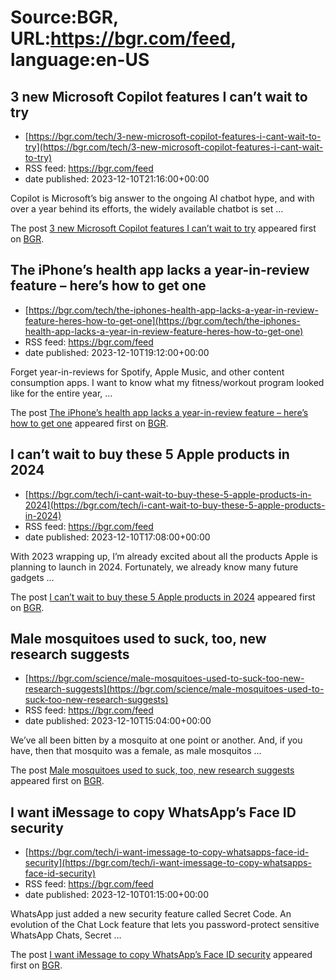 # Source:BGR, URL:https://bgr.com/feed, language:en-US

## 3 new Microsoft Copilot features I can’t wait to try
 - [https://bgr.com/tech/3-new-microsoft-copilot-features-i-cant-wait-to-try](https://bgr.com/tech/3-new-microsoft-copilot-features-i-cant-wait-to-try)
 - RSS feed: https://bgr.com/feed
 - date published: 2023-12-10T21:16:00+00:00

<p>Copilot is Microsoft&#8217;s big answer to the ongoing AI chatbot hype, and with over a year behind its efforts, the widely available chatbot is set &#8230;</p>
<p>The post <a href="https://bgr.com/tech/3-new-microsoft-copilot-features-i-cant-wait-to-try/">3 new Microsoft Copilot features I can&#8217;t wait to try</a> appeared first on <a href="https://bgr.com">BGR</a>.</p>

## The iPhone’s health app lacks a year-in-review feature – here’s how to get one
 - [https://bgr.com/tech/the-iphones-health-app-lacks-a-year-in-review-feature-heres-how-to-get-one](https://bgr.com/tech/the-iphones-health-app-lacks-a-year-in-review-feature-heres-how-to-get-one)
 - RSS feed: https://bgr.com/feed
 - date published: 2023-12-10T19:12:00+00:00

<p>Forget year-in-reviews for Spotify, Apple Music, and other content consumption apps. I want to know what my fitness/workout program looked like for the entire year, &#8230;</p>
<p>The post <a href="https://bgr.com/tech/the-iphones-health-app-lacks-a-year-in-review-feature-heres-how-to-get-one/">The iPhone&#8217;s health app lacks a year-in-review feature &#8211; here&#8217;s how to get one</a> appeared first on <a href="https://bgr.com">BGR</a>.</p>

## I can’t wait to buy these 5 Apple products in 2024
 - [https://bgr.com/tech/i-cant-wait-to-buy-these-5-apple-products-in-2024](https://bgr.com/tech/i-cant-wait-to-buy-these-5-apple-products-in-2024)
 - RSS feed: https://bgr.com/feed
 - date published: 2023-12-10T17:08:00+00:00

<p>With 2023 wrapping up, I&#8217;m already excited about all the products Apple is planning to launch in 2024. Fortunately, we already know many future gadgets &#8230;</p>
<p>The post <a href="https://bgr.com/tech/i-cant-wait-to-buy-these-5-apple-products-in-2024/">I can’t wait to buy these 5 Apple products in 2024</a> appeared first on <a href="https://bgr.com">BGR</a>.</p>

## Male mosquitoes used to suck, too, new research suggests
 - [https://bgr.com/science/male-mosquitoes-used-to-suck-too-new-research-suggests](https://bgr.com/science/male-mosquitoes-used-to-suck-too-new-research-suggests)
 - RSS feed: https://bgr.com/feed
 - date published: 2023-12-10T15:04:00+00:00

<p>We&#8217;ve all been bitten by a mosquito at one point or another. And, if you have, then that mosquito was a female, as male mosquitos &#8230;</p>
<p>The post <a href="https://bgr.com/science/male-mosquitoes-used-to-suck-too-new-research-suggests/">Male mosquitoes used to suck, too, new research suggests</a> appeared first on <a href="https://bgr.com">BGR</a>.</p>

## I want iMessage to copy WhatsApp’s Face ID security
 - [https://bgr.com/tech/i-want-imessage-to-copy-whatsapps-face-id-security](https://bgr.com/tech/i-want-imessage-to-copy-whatsapps-face-id-security)
 - RSS feed: https://bgr.com/feed
 - date published: 2023-12-10T01:15:00+00:00

<p>WhatsApp just added a new security feature called Secret Code. An evolution of the Chat Lock feature that lets you password-protect sensitive WhatsApp Chats, Secret &#8230;</p>
<p>The post <a href="https://bgr.com/tech/i-want-imessage-to-copy-whatsapps-face-id-security/">I want iMessage to copy WhatsApp&#8217;s Face ID security</a> appeared first on <a href="https://bgr.com">BGR</a>.</p>


